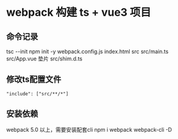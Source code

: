 # webpack 构建 ts + vue3 项目

## 命令记录
tsc --init
npm init -y
webpack.config.js
index.html
src
src/main.ts
src/App.vue
垫片
src/shim.d.ts

## 修改ts配置文件
`"include": ["src/**/*"]`

## 安装依赖
webpack 5.0 以上，需要安装配套cli
npm i webpack webpack-cli -D